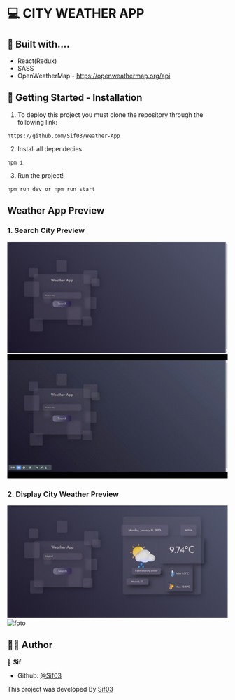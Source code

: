 # 💻 CITY WEATHER APP

## 🔧 Built with....
- React(Redux) 
- SASS
- OpenWeatherMap - https://openweathermap.org/api

## 🚀 Getting Started - Installation

1. To deploy this project you must clone the  repository through the following link:

```
https://github.com/Sif03/Weather-App
```

2. Install all dependecies

```
npm i
```

3. Run the project!
```
npm run dev or npm run start
```

##  Weather App Preview

### 1. Search City Preview

![foto](./src/assets/readme/Form.png)
![foto](./src/assets/readme/Form.gif)

### 2. Display City Weather Preview
![foto](./src/assets/readme/DisplayWeather.png)
![foto](./src/assets/readme/DisplayWeather.gif)


## 🧑‍💼 Author

👤 **Sif**

- Github: [@Sif03](https://github.com/Sif03)
 
This project was developed By [Sif03](https://github.com/Sif03)

